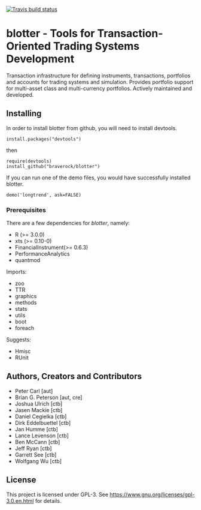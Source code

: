 [![Travis build status](https://travis-ci.org/braverock/blotter.svg?branch=master)](https://travis-ci.org/braverock/blotter)

# blotter - Tools for Transaction-Oriented Trading Systems Development

Transaction infrastructure for defining instruments, transactions, portfolios and accounts for trading systems and simulation. Provides portfolio support for multi-asset class and multi-currency
portfolios. Actively maintained and developed.

## Installing

In order to install blotter from github, you will need to install devtools.

```
install.packages("devtools")
```

then

```
require(devtools)
install_github("braverock/blotter")
```

If you can run one of the demo files, you would have successfully installed blotter.

```
demo('longtrend', ask=FALSE)
```

### Prerequisites

There are a few dependencies for _blotter_, namely:

* R (>= 3.0.0)
* xts (>= 0.10-0)
* FinancialInstrument(>= 0.6.3)
* PerformanceAnalytics
* quantmod

Imports:

* zoo
* TTR
* graphics
* methods
* stats
* utils
* boot
* foreach

Suggests:

* Hmisc
* RUnit

## Authors, Creators and Contributors

* Peter Carl [aut]
* Brian G. Peterson [aut, cre]
* Joshua Ulrich [ctb]
* Jasen Mackie [ctb]
* Daniel Cegielka [ctb]
* Dirk Eddelbuettel [ctb]
* Jan Humme [ctb]
* Lance Levenson [ctb]
* Ben McCann [ctb]
* Jeff Ryan [ctb]
* Garrett See [ctb]
* Wolfgang Wu [ctb]

## License

This project is licensed under GPL-3. See https://www.gnu.org/licenses/gpl-3.0.en.html for details.
